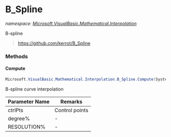 ﻿# B_Spline
_namespace: <a href="#" onClick="load('/docs/Microsoft.VisualBasic.Mathematical.Interpolation/index.md')">Microsoft.VisualBasic.Mathematical.Interpolation</a>_

B-spline

> https://github.com/kerrot/B_Spline


### Methods

#### Compute
```csharp
Microsoft.VisualBasic.Mathematical.Interpolation.B_Spline.Compute(System.Drawing.PointF[],System.Int32,System.Int32)
```
B-spline curve interpolation

|Parameter Name|Remarks|
|--------------|-------|
|ctrlPts|Control points|
|degree%|-|
|RESOLUTION%|-|



